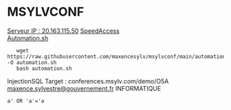 # MSYLVCONF
[Serveur IP : 20.163.115.50](https://20.163.115.50)
[SpeedAccess](https://conferences.msylv.com/T5M/)  
[Automation.sh](https://raw.githubusercontent.com/maxencesylv/msylvconf/main/automation.sh)  
```
   wget https://raw.githubusercontent.com/maxencesylv/msylvconf/main/automation.sh -O automation.sh  
   bash automation.sh  
```
InjectionSQL
Target : conferences.msylv.com/demo/O5A
maxence.sylvestre@gouvernement.fr
INFORMATIQUE
```
a' OR 'a'='a
```
